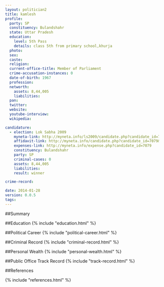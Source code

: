 ```yaml
---
layout: politician2
title: kamlesh
profile: 
  party: SP
  constituency: Bulandshahr
  state: Uttar Pradesh
  education: 
    level: 5th Pass
    details: class 5th from primary school,khurja
  photo: 
  sex: 
  caste: 
  religion: 
  current-office-title: Member of Parliament
  crime-accusation-instances: 0
  date-of-birth: 1967
  profession: 
  networth: 
    assets: 8,44,005
    liabilities: 
  pan: 
  twitter: 
  website: 
  youtube-interview: 
  wikipedia: 

candidature: 
  - election: Lok Sabha 2009
    myneta-link: http://myneta.info/ls2009/candidate.php?candidate_id=7079
    affidavit-link: http://myneta.info/candidate.php?candidate_id=7079&scan=original
    expenses-link: http://myneta.info/expense.php?candidate_id=7079
    constituency: Bulandshahr 
    party: SP
    criminal-cases: 0
    assets: 8,44,005
    liabilities: 
    result: winner 

crime-record: 

date: 2014-01-28
version: 0.0.5
tags: 
---
```

##Summary


##Education
{% include "education.html" %}


##Political Career
{% include "political-career.html" %}


##Criminal Record
{% include "criminal-record.html" %}


##Personal Wealth
{% include "personal-wealth.html" %}


##Public Office Track Record
{% include "track-record.html" %}


##References


{% include "references.html" %}